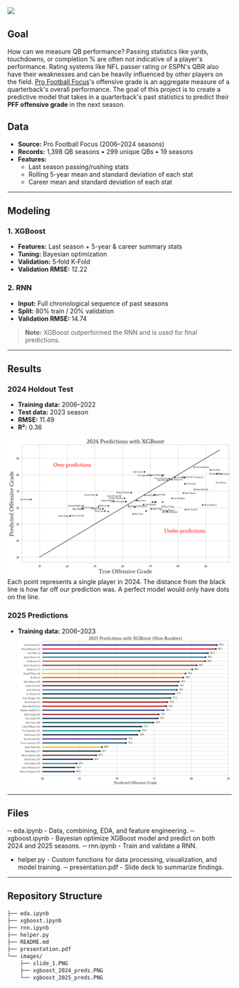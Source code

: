 ![](./images/slide_1.PNG)

## Goal
How can we measure QB performance? Passing statistics like yards, touchdowns, or completion % are often not indicative of a player's performance. Rating systems like NFL passer rating or ESPN's QBR also have their weaknesses and can be heavily influenced by other players on the field. [Pro Football Focus](https://www.pff.com/)'s offensive grade is an aggregate measure of a quarterback's overall performance. The goal of this project is to create a predictive model that takes in a quarterback's past statistics to predict their __PFF offensive grade__ in the next season. 

## Data

- **Source:** Pro Football Focus (2006–2024 seasons)  
- **Records:** 1,398 QB seasons • 299 unique QBs • 19 seasons  
- **Features:**
  - Last season passing/rushing stats  
  - Rolling 5-year mean and standard deviation of each stat  
  - Career mean and standard deviation of each stat

---

## Modeling

### 1. XGBoost
- **Features:** Last season + 5-year & career summary stats  
- **Tuning:** Bayesian optimization  
- **Validation:** 5‑fold K‑Fold  
- **Validation RMSE:** 12.22

### 2. RNN
- **Input:** Full chronological sequence of past seasons  
- **Split:** 80% train / 20% validation  
- **Validation RMSE:** 14.74

> **Note:** XGBoost outperformed the RNN and is used for final predictions.

---

## Results

### 2024 Holdout Test
- **Training data:** 2006–2022  
- **Test data:** 2023 season  
- **RMSE:** 11.49  
- **R²:** 0.36

![2024 Predictions](images/xgboost_2024_preds.PNG)
Each point represents a single player in 2024. The distance from the black line is how far off our prediction was. A perfect model would only have dots on the line.

### 2025 Predictions
- **Training data:** 2006–2023
![2025 Predictions](images/xgboost_2025_preds.PNG)

---

## Files
─ eda.ipynb - Data, combining, EDA, and feature engineering.
─ xgboost.ipynb - Bayesian optimize XGBoost model and predict on both 2024 and 2025 seasons.
─ rnn.ipynb - Train and validate a RNN.
- helper.py - Custom functions for data processing, visualization, and model training.
─ presentation.pdf - Slide deck to summarize findings.

---

## Repository Structure
```plaintext
├── eda.ipynb
├── xgboost.ipynb
├── rnn.ipynb
├── helper.py
├── README.md
├── presentation.pdf
└── images/
    ├── slide_1.PNG
    ├── xgboost_2024_preds.PNG
    └── xgboost_2025_preds.PNG
```

